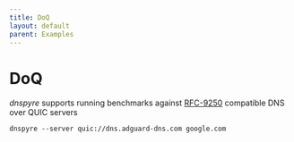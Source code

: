 ```yaml
---
title: DoQ
layout: default
parent: Examples
---
```


# DoQ
*dnspyre* supports running benchmarks against [RFC-9250](https://datatracker.ietf.org/doc/rfc9250/) compatible DNS over QUIC servers

```
dnspyre --server quic://dns.adguard-dns.com google.com
```
